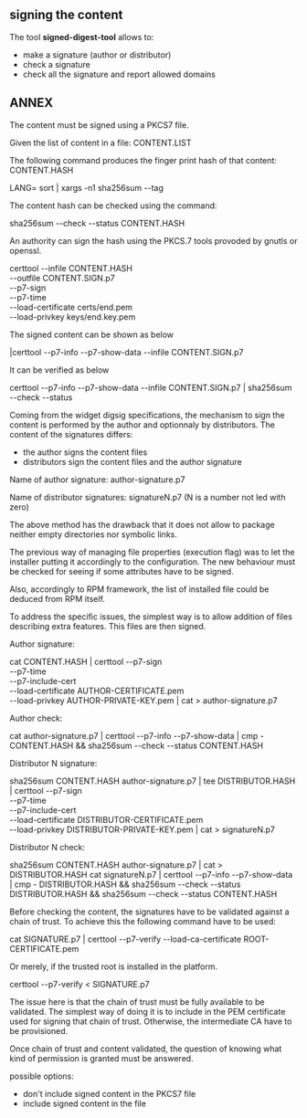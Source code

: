 
## signing the content

The tool **signed-digest-tool** allows to:

- make a signature (author or distributor)
- check a signature
- check all the signature and report allowed domains


## ANNEX

The content must be signed using a PKCS7 file.

Given the list of content in a file: CONTENT.LIST

The following command produces the finger print hash
of that content: CONTENT.HASH

  LANG= sort | xargs -n1 sha256sum --tag

The content hash can be checked using the command:

  sha256sum --check --status CONTENT.HASH

An authority can sign the hash using the PKCS.7
tools provoded by gnutls or openssl.

  certtool --infile CONTENT.HASH \
           --outfile CONTENT.SIGN.p7 \
           --p7-sign \
	   --p7-time \
	   --load-certificate certs/end.pem \
	   --load-privkey keys/end.key.pem

The signed content can be shown as below

 |certtool --p7-info --p7-show-data --infile CONTENT.SIGN.p7

It can be verified as below

  certtool --p7-info --p7-show-data --infile CONTENT.SIGN.p7 |
  sha256sum --check --status

Coming from the widget digsig specifications, the mechanism to sign
the content is performed by the author and optionnaly by distributors.
The content of the signatures differs:
 - the author signs the content files
 - distributors sign the content files and the author signature

Name of author signature: author-signature.p7

Name of distributor signatures: signatureN.p7 (N is a number not led with zero)

The above method has the drawback that it does not allow to package
neither empty directories nor symbolic links.

The previous way of managing file properties (execution flag) was to let
the installer putting it accordingly to the configuration.
The new behaviour must be checked for seeing if some attributes have to
be signed.

Also, accordingly to RPM framework, the list of installed file
could be deduced from RPM itself.

To address the specific issues, the simplest way is to allow addition
of files describing extra features. This files are then signed.

Author signature:

  cat CONTENT.HASH |
  certtool --p7-sign \
	   --p7-time \
	   --p7-include-cert \
	   --load-certificate AUTHOR-CERTIFICATE.pem \
	   --load-privkey AUTHOR-PRIVATE-KEY.pem |
  cat > author-signature.p7

Author check:

  cat author-signature.p7 |
  certtool --p7-info --p7-show-data |
  cmp - CONTENT.HASH &&
  sha256sum --check --status CONTENT.HASH

Distributor N signature:

  sha256sum CONTENT.HASH author-signature.p7 |
  tee DISTRIBUTOR.HASH |
  certtool --p7-sign \
	   --p7-time \
	   --p7-include-cert \
	   --load-certificate DISTRIBUTOR-CERTIFICATE.pem \
	   --load-privkey DISTRIBUTOR-PRIVATE-KEY.pem |
  cat > signatureN.p7

Distributor N check:

  sha256sum CONTENT.HASH author-signature.p7 |
  cat > DISTRIBUTOR.HASH
  cat signatureN.p7 |
  certtool --p7-info --p7-show-data |
  cmp - DISTRIBUTOR.HASH && 
  sha256sum --check --status DISTRIBUTOR.HASH &&
  sha256sum --check --status CONTENT.HASH


Before checking the content, the signatures have to be
validated against a chain of trust. To achieve this
the following command have to be used:

  cat SIGNATURE.p7 |
  certtool --p7-verify --load-ca-certificate ROOT-CERTIFICATE.pem

Or merely, if the trusted root is installed in the
platform.

  certtool --p7-verify < SIGNATURE.p7

The issue here is that the chain of trust must be fully
available to be validated. The simplest way of doing it
is to include in the PEM certificate used for signing
that chain of trust. Otherwise, the intermediate CA
have to be provisioned.

Once chain of trust and content validated, the question
of knowing what kind of permission is granted must be answered.

possible options:
 - don't include signed content in the PKCS7 file
 - include signed content in the file

